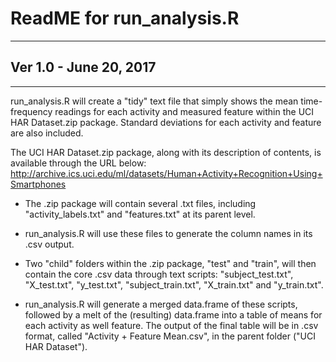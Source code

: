# ReadME for run_analysis.R #
-------------------------------------------------------------------------------------------------------------------------
## Ver 1.0 - June 20, 2017
-------------------------------------------------------------------------------------------------------------------------

run_analysis.R will create a "tidy" text file that simply shows the mean time-frequency readings for each activity and measured feature within the UCI HAR Dataset.zip package. Standard deviations for each activity and feature are also included.

The UCI HAR Dataset.zip package, along with its description of contents, is available through the URL below:
http://archive.ics.uci.edu/ml/datasets/Human+Activity+Recognition+Using+Smartphones

* The .zip package will contain several .txt files, including "activity_labels.txt" and "features.txt" at its parent level. 
* run_analysis.R will use these files to generate the column names in its .csv output. 

* Two "child" folders within the .zip package, "test" and "train", will then contain the core .csv data through text scripts: "subject_test.txt", "X_test.txt", "y_test.txt", "subject_train.txt", "X_train.txt" and "y_train.txt". 
* run_analysis.R will generate a merged data.frame of these scripts, followed by a melt of the (resulting) data.frame into a table of means for each activity as well feature. The output of the final table will be in .csv format, called "Activity + Feature Mean.csv", in the parent folder ("UCI HAR Dataset").
